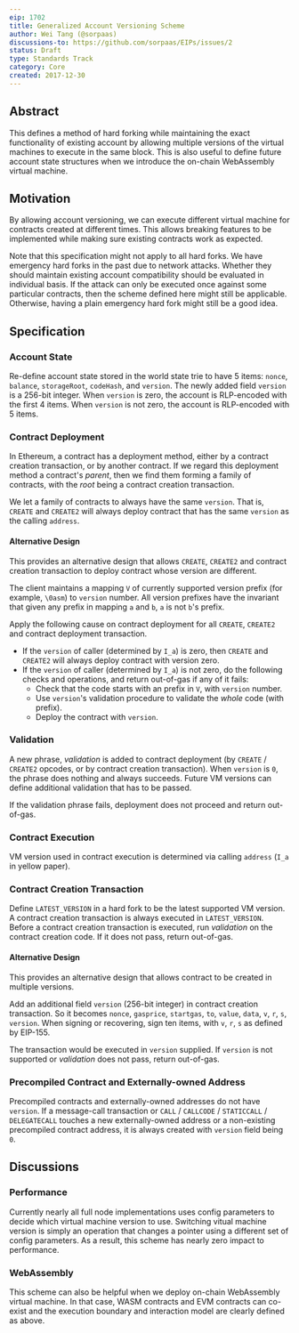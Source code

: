 ```yaml
---
eip: 1702
title: Generalized Account Versioning Scheme
author: Wei Tang (@sorpaas)
discussions-to: https://github.com/sorpaas/EIPs/issues/2
status: Draft
type: Standards Track
category: Core
created: 2017-12-30
---
```


## Abstract

This defines a method of hard forking while maintaining the exact
functionality of existing account by allowing multiple versions of the
virtual machines to execute in the same block. This is also useful to
define future account state structures when we introduce the on-chain
WebAssembly virtual machine.

## Motivation

By allowing account versioning, we can execute different virtual
machine for contracts created at different times. This allows breaking
features to be implemented while making sure existing contracts work
as expected.

Note that this specification might not apply to all hard forks. We
have emergency hard forks in the past due to network attacks. Whether
they should maintain existing account compatibility should be
evaluated in individual basis. If the attack can only be executed once
against some particular contracts, then the scheme defined here might
still be applicable. Otherwise, having a plain emergency hard fork
might still be a good idea.

## Specification

### Account State

Re-define account state stored in the world state trie to have 5
items: `nonce`, `balance`, `storageRoot`, `codeHash`, and
`version`. The newly added field `version` is a 256-bit integer. When
`version` is zero, the account is RLP-encoded with the first 4
items. When `version` is not zero, the account is RLP-encoded with 5
items.

### Contract Deployment

In Ethereum, a contract has a deployment method, either by a contract
creation transaction, or by another contract. If we regard this
deployment method a contract's *parent*, then we find them forming a
family of contracts, with the *root* being a contract creation
transaction.

We let a family of contracts to always have the same `version`. That
is, `CREATE` and `CREATE2` will always deploy contract that has the
same `version` as the calling `address`.

#### Alternative Design

This provides an alternative design that allows `CREATE`, `CREATE2`
and contract creation transaction to deploy contract whose version are
different.

The client maintains a mapping `V` of currently supported version
prefix (for example, `\0asm`) to `version` number. All version
prefixes have the invariant that given any prefix in mapping `a` and
`b`, `a` is not `b`'s prefix.

Apply the following cause on contract deployment for all `CREATE`,
`CREATE2` and contract deployment transaction.

* If the `version` of caller (determined by `I_a`) is zero, then
  `CREATE` and `CREATE2` will always deploy contract with version zero.
* If the `version` of caller (determined by `I_a`) is not zero, do the
  following checks and operations, and return out-of-gas if any of it
  fails:
  * Check that the code starts with an prefix in `V`, with `version`
    number.
  * Use `version`'s validation procedure to validate the *whole* code
    (with prefix).
  * Deploy the contract with `version`.

### Validation

A new phrase, *validation* is added to contract deployment (by
`CREATE` / `CREATE2` opcodes, or by contract creation
transaction). When `version` is `0`, the phrase does nothing and
always succeeds. Future VM versions can define additional validation
that has to be passed.

If the validation phrase fails, deployment does not proceed and return
out-of-gas.

### Contract Execution

VM version used in contract execution is determined via calling
`address` (`I_a` in yellow paper).

### Contract Creation Transaction

Define `LATEST_VERSION` in a hard fork to be the latest supported VM
version. A contract creation transaction is always executed in
`LATEST_VERSION`. Before a contract creation transaction is executed,
run *validation* on the contract creation code. If it does not pass,
return out-of-gas.

#### Alternative Design

This provides an alternative design that allows contract to be created
in multiple versions.

Add an additional field `version` (256-bit integer) in contract
creation transaction. So it becomes `nonce`, `gasprice`, `startgas`,
`to`, `value`, `data`, `v`, `r`, `s`, `version`. When signing or
recovering, sign ten items, with `v`, `r`, `s` as defined by EIP-155.

The transaction would be executed in `version` supplied. If `version`
is not supported or *validation* does not pass, return out-of-gas.

### Precompiled Contract and Externally-owned Address

Precompiled contracts and externally-owned addresses do not have
`version`. If a message-call transaction or `CALL` / `CALLCODE` /
`STATICCALL` / `DELEGATECALL` touches a new externally-owned address
or a non-existing precompiled contract address, it is always created
with `version` field being `0`.

## Discussions

### Performance

Currently nearly all full node implementations uses config parameters
to decide which virtual machine version to use. Switching vitual
machine version is simply an operation that changes a pointer using a
different set of config parameters. As a result, this scheme has
nearly zero impact to performance.

### WebAssembly

This scheme can also be helpful when we deploy on-chain WebAssembly
virtual machine. In that case, WASM contracts and EVM contracts can
co-exist and the execution boundary and interaction model are clearly
defined as above.
